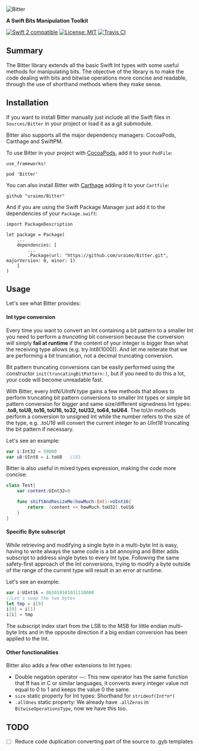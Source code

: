 ![Bitter](https://github.com/uraimo/Bitter/raw/master/logo.png)

**A Swift Bits Manipulation Toolkit**

<p>
<a href="https://developer.apple.com/swift"><img src="https://img.shields.io/badge/swift2-compatible-4BC51D.svg?style=flat" alt="Swift 2 compatible" /></a>
<a href="https://raw.githubusercontent.com/uraimo/Bitter/master/LICENSE"><img src="http://img.shields.io/badge/license-MIT-blue.svg?style=flat" alt="License: MIT" /></a>
<a href="https://travis-ci.org/uraimo/Bitter"><img src="https://api.travis-ci.org/uraimo/Bitter.svg" alt="Travis CI"></a>
</p>

## Summary

The Bitter library extends all the basic Swift Int types with some useful methods for manipulating bits.
The objective of the library is to make the code dealing with bits and bitwise operations more concise and readable, through the use of shorthand methods where they make sense.
                     
## Installation

If you want to install Bitter manually just include all the Swift files in `Sources/Bitter` in your project or load it as a git submodule.

Bitter also supports all the major dependency managers: CocoaPods, Carthage and SwiftPM.

To use Bitter in your project with [CocoaPods](https://www.cocoapods.org/), add it to your `PodFile`:
```
use_frameworks!

pod 'Bitter'

```

You can also install Bitter with [Carthage](https://github.com/Carthage/Carthage) adding it to your `Cartfile`:
```
github "uraimo/Bitter"
```

And if you are using the Swift Package Manager just add it to the dependencies of your `Package.swift`:

```
import PackageDescription

let package = Package(
    ...
    dependencies: [
        ...
        .Package(url: "https://github.com/uraimo/Bitter.git", majorVersion: 0, minor: 1)
    ]
)
```

## Usage

Let's see what Bitter provides:

#### Int type conversion

Every time you want to convert an Int containing a bit pattern to a smaller Int you need to perform a *truncating* bit conversion because the conversion will simply **fail at runtime** if the content of your integer is bigger than what the receiving type allows (e.g. try Int8(1000)). And let me reiterate that we are performing a bit truncation, not a decimal truncating conversion.

Bit pattern truncating conversions can be easily performed using the constructor `init(truncatingBitPattern:)`, but if you need to do this a lot, your code will become unreadable fast.

With Bitter, every *IntN/UIntN* type gains a few methods that allows to perform truncating bit pattern conversions to smaller Int types or simple bit pattern conversion for bigger and same size/different signedness Int types: **.to8, toU8, to16, toU16, to32, toU32, to64, toU64**.
The toU*n* methods perform a conversion to unsigned Int while the number refers to the size of the type, e.g.  *.toU16* will convert the current integer to an *UInt16* truncating the bit pattern if necessary.

Let's see an example:
```swift
var i:Int32 = 50000
var u8:UInt8 = i.toU8   //81
```

Bitter is also useful in mixed types expression, making the code more concise:
```swift
class Test{
    var content:UInt32=0

    func shiftAndResizeMe(howMuch:Int)->UInt16{
        return  (content << howMuch.toU32).toU16
    }
}
```

#### Specific Byte subscript

While retrieving and modifying a single byte in a multi-byte Int is easy, having to write always the same code is a bit annoying and Bitter adds subscript to address single bytes to every Int type. Following the same safety-first approach of the Int conversions, trying to modify a byte outside of the range of the current type will result in an error at runtime.

Let's see an example:
```swift
var i:UInt16 = 0b1010101011110000
//Let's swap the two bytes
let tmp = i[0]
i[0] = i[1]
i[i] = tmp
``` 
The subscript index start from the LSB to the MSB for little endian multi-byte Ints and in the opposite direction if a big endian conversion has been applied to the Int.

#### Other functionalities

Bitter also adds a few other extensions to Int types:

* Double negation operator `~~`: This new operator has the same function that **!!** has in C or similar languages, it converts every integer value not equal to 0 to 1 and keeps the value 0 the same. 
* `size` static property for Int types: Shorthand for `strideof(Int*n*)`  
* `.allOnes` static property: We already have `.allZeros` in `BitwiseOperationsType`, now we have this too.

## TODO

- [ ] Reduce code duplication converting part of the source to .gyb templates
 
